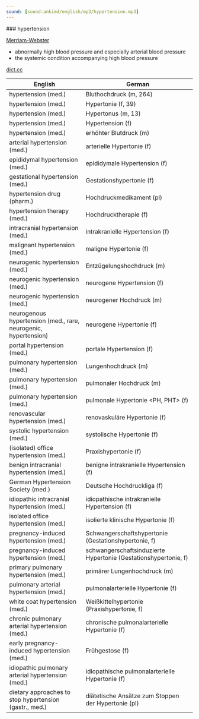 ```yaml
---
sound: [sound:ankimd/english/mp3/hypertension.mp3]
---
```


\### hypertension

[Merriam-Webster](https://www.merriam-webster.com/dictionary/hypertension)

- abnormally high blood pressure and especially arterial blood pressure
- the systemic condition accompanying high blood pressure

[dict.cc](https://www.dict.cc/hypertension)

| English        | German       |
| -------------- | ------------ |
| hypertension <HTN> (med.) | Bluthochdruck <BHD> (m, 264) |
| hypertension (med.) | Hypertonie (f, 39) |
| hypertension (med.) | Hypertonus (m, 13) |
| hypertension (med.) | Hypertension (f) |
| hypertension (med.) | erhöhter Blutdruck (m) |
| arterial hypertension <AH> (med.) | arterielle Hypertonie <AH> (f) |
| epididymal hypertension <EH> (med.) | epididymale Hypertension (f) |
| gestational hypertension (med.) | Gestationshypertonie (f) |
| hypertension drug (pharm.) | Hochdruckmedikament (pl) |
| hypertension therapy (med.) | Hochdrucktherapie (f) |
| intracranial hypertension <ICH> (med.) | intrakranielle Hypertension (f) |
| malignant hypertension (med.) | maligne Hypertonie (f) |
| neurogenic hypertension (med.) | Entzügelungshochdruck (m) |
| neurogenic hypertension (med.) | neurogene Hypertension (f) |
| neurogenic hypertension (med.) | neurogener Hochdruck (m) |
| neurogenous hypertension (med., rare, neurogenic, hypertension) | neurogene Hypertonie (f) |
| portal hypertension <PH> (med.) | portale Hypertension <PH> (f) |
| pulmonary hypertension (med.) | Lungenhochdruck (m) |
| pulmonary hypertension (med.) | pulmonaler Hochdruck (m) |
| pulmonary hypertension <PH> (med.) | pulmonale Hypertonie <PH, PHT> (f) |
| renovascular hypertension <RVHT> (med.) | renovaskuläre Hypertonie <RVH> (f) |
| systolic hypertension (med.) | systolische Hypertonie (f) |
| (isolated) office hypertension (med.) | Praxishypertonie (f) |
| benign intracranial hypertension <BIH> (med.) | benigne intrakranielle Hypertension <BIH> (f) |
| German Hypertension Society (med.) | Deutsche Hochdruckliga (f) |
| idiopathic intracranial hypertension <IIH> (med.) | idiopathische intrakranielle Hypertension <IIH> (f) |
| isolated office hypertension <IOH> (med.) | isolierte klinische Hypertonie (f) |
| pregnancy-induced hypertension <PIH> (med.) | Schwangerschaftshypertonie (Gestationshypertonie, f) |
| pregnancy-induced hypertension <PIH> (med.) | schwangerschaftsinduzierte Hypertonie <SIH> (Gestationshypertonie, f) |
| primary pulmonary hypertension <PPH> (med.) | primärer Lungenhochdruck (m) |
| pulmonary arterial hypertension <PAH> (med.) | pulmonalarterielle Hypertonie <PAH> (f) |
| white coat hypertension <WCH> (med.) | Weißkittelhypertonie (Praxishypertonie, f) |
| chronic pulmonary arterial hypertension <CPAH> (med.) | chronische pulmonalarterielle Hypertonie <CPAH> (f) |
| early pregnancy-induced hypertension (med.) | Frühgestose (f) |
| idiopathic pulmonary arterial hypertension <IPAH> (med.) | idiopathische pulmonalarterielle Hypertonie <IPAH> (f) |
| dietary approaches to stop hypertension <DASH> (gastr., med.) | diätetische Ansätze zum Stoppen der Hypertonie <DASH> (pl) |
